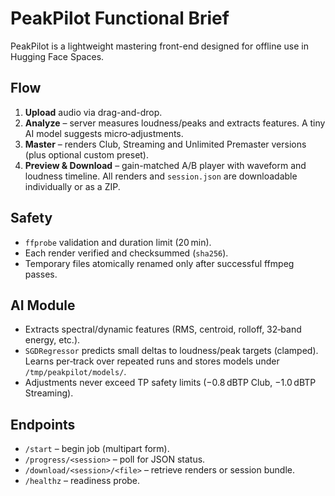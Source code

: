 # PeakPilot Functional Brief

PeakPilot is a lightweight mastering front-end designed for offline use in Hugging Face Spaces.

## Flow
1. **Upload** audio via drag-and-drop.
2. **Analyze** – server measures loudness/peaks and extracts features. A tiny AI model suggests micro‑adjustments.
3. **Master** – renders Club, Streaming and Unlimited Premaster versions (plus optional custom preset).
4. **Preview & Download** – gain-matched A/B player with waveform and loudness timeline. All renders and `session.json` are downloadable individually or as a ZIP.

## Safety
- `ffprobe` validation and duration limit (20 min).
- Each render verified and checksummed (`sha256`).
- Temporary files atomically renamed only after successful ffmpeg passes.

## AI Module
- Extracts spectral/dynamic features (RMS, centroid, rolloff, 32‑band energy, etc.).
- `SGDRegressor` predicts small deltas to loudness/peak targets (clamped). Learns per‑track over repeated runs and stores models under `/tmp/peakpilot/models/`.
- Adjustments never exceed TP safety limits (−0.8 dBTP Club, −1.0 dBTP Streaming).

## Endpoints
- `/start` – begin job (multipart form).
- `/progress/<session>` – poll for JSON status.
- `/download/<session>/<file>` – retrieve renders or session bundle.
- `/healthz` – readiness probe.

